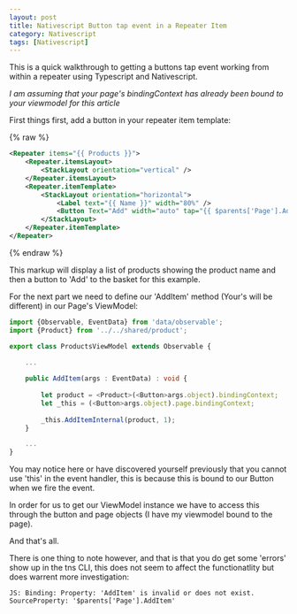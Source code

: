 ```yaml
---
layout: post
title: Nativescript Button tap event in a Repeater Item
category: Nativescript
tags: [Nativescript]
---
```


This is a quick walkthrough to getting a buttons tap event working from within a repeater using Typescript and Nativescript.

_I am assuming that your page's bindingContext has already been bound to your viewmodel for this article_

First things first, add a button in your repeater item template:

{% raw %}
```xml
<Repeater items="{{ Products }}">
    <Repeater.itemsLayout>
        <StackLayout orientation="vertical" />
    </Repeater.itemsLayout>
    <Repeater.itemTemplate>
        <StackLayout orientation="horizontal">
            <Label text="{{ Name }}" width="80%" />
            <Button Text="Add" width="auto" tap="{{ $parents['Page'].AddItem }}" />
        </StackLayout>
    </Repeater.itemTemplate>
</Repeater>
```
{% endraw %}

This markup will display a list of products showing the product name and then a button to 'Add' to the basket for this example.

For the next part we need to define our 'AddItem' method (Your's will be different) in our Page's ViewModel:

```ts
import {Observable, EventData} from 'data/observable';
import {Product} from '../../shared/product';

export class ProductsViewModel extends Observable {

    ...
    
    public AddItem(args : EventData) : void {
    
        let product = <Product>(<Button>args.object).bindingContext;
        let _this = (<Button>args.object).page.bindingContext;
    
        _this.AddItemInternal(product, 1);
    }

    ...
}
```

You may notice here or have discovered yourself previously that you cannot use 'this' in the event handler, this is because this is bound to our Button when we fire the event.

In order for us to get our ViewModel instance we have to access this through the button and page objects (I have my viewmodel bound to the page).

And that's all.

There is one thing to note however, and that is that you do get some 'errors' show up in the tns CLI, this does not seem to affect the functionatlity but does warrent more investigation:

```
JS: Binding: Property: 'AddItem' is invalid or does not exist. SourceProperty: '$parents['Page'].AddItem'
```
